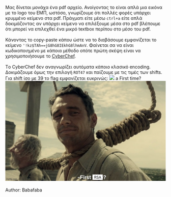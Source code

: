 Μας δίνεται μονάχα ένα pdf αρχείο. Ανοίγοντας το είναι απλά μια εικόνα με το logo του ΕΜΠ, ωστόσο, γνωρίζουμε ότι πολλές φορές υπάρχει κρυμμένο κείμενο στα pdf. Πράγματι είτε μέσω `ctrl+a` είτε απλά δοκιμάζοντας αν υπάρχει κείμενο να επιλέξουμε μέσα στο pdf βλέπουμε ότι μπορεί να επιλεχθεί ένα μικρό textbox περίπου στο μέσο του pdf.\
\
Κάνοντας το copy-paste κάπου ώστε να το διαβάσουμε εμφανίζεται το κείμενο `'!kz$TAh==jG8hG8IEkhG8lhmAnV`. Φαίνεται σα να είναι κωδικοποιημένο με κάποια μέθοδο οπότε πρώτη σκέψη είναι να χρησιμοποιήσουμε το [CyberChef](https://gchq.github.io/CyberChef/).\
\
Τo CyberChef δεν αναγνωρίζει αυτόματα κάποιο κλασικό encoding. Δοκιμάζουμε όμως την επιλογή `ROT47` και παίζουμε με τις τιμές των shifts. Για shift ίσο με 39 το flag εμφανίζεται ευκρινώς:
![](https://github.com/Babafaba/NTUA_H4CK_crypto_challs/edit/main/writeups_for_challs_by_other_authors/PDF/pdf_cyberchef.png)
a
First time?\
![](https://github.com/Babafaba/NTUA_H4CK_crypto_challs/blob/main/Beginner_Crypto/My_first_RSA/RSA.png)
\
\
Author: Babafaba
